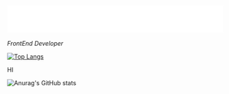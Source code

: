 <!-- START:readme-typing -->
<img src="readme-typing.svg" />
<!-- END:readme-typing -->
<p><em>FrontEnd Developer</em></p>




[![Top Langs](https://github-readme-stats.vercel.app/api/top-langs/?username=ywur7t)](https://github.com/anuraghazra/github-readme-stats)

HI

![Anurag's GitHub stats](https://github-readme-stats.vercel.app/api?username=ywur7t&show_icons=true&theme=gotham)

